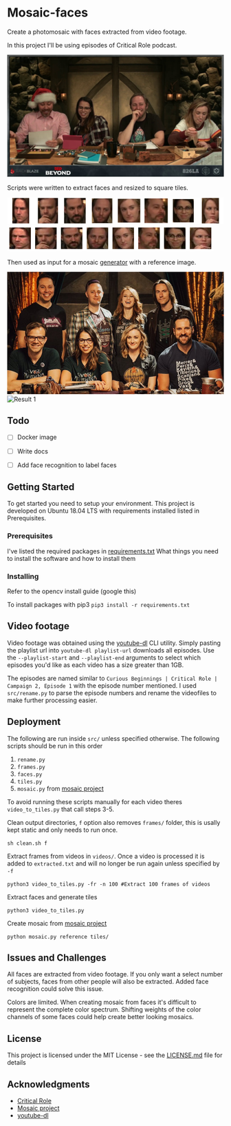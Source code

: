 # Mosaic-faces

Create a photomosaic with faces extracted from video footage.

In this project I'll be using episodes of Critical Role podcast.

![Frame 1 s02e01][cr_frame1]

Scripts were written to extract faces and resized to square tiles.

![Faces s02e01][cr_faces1]
![Tiles s02e01][cr_tiles1]

Then used as input for a mosaic [generator][mosaic_project] with a reference
image.

![Reference 1][cr_reference1]
![Result 1][cr_result1]


## Todo
- [ ] Docker image
- [ ] Write docs
- [ ] Add face recognition to label faces


## Getting Started

To get started you need to setup your environment.
This project is developed on Ubuntu 18.04 LTS with requirements installed
listed in Prerequisites.

### Prerequisites

I've listed the required packages in [requirements.txt](requirements.txt)
What things you need to install the software and how to install them


### Installing

Refer to the opencv install guide (google this)

To install packages with pip3
`pip3 install -r requirements.txt`


## Video footage

Video footage was obtained using the [youtube-dl][youtube-dl_project] CLI utility. Simply pasting the playlist url into `youtube-dl playlist-url` downloads all episodes. Use the `--playlist-start` and `--playlist-end` arguments to select which episodes you'd like as each video has a size greater than 1GB.

The episodes are named similar to `Curious Beginnings | Critical Role | Campaign 2,
Episode 1` with the episode number mentioned. I used `src/rename.py` to parse
the episode numbers and rename the videofiles to make further processing easier.


## Deployment

The following are run inside `src/` unless specified otherwise.
The following scripts should be run in this order

1. `rename.py`
1. `frames.py`
1. `faces.py`
1. `tiles.py`
1. `mosaic.py` from [mosaic project][mosaic_project]

To avoid running these scripts manually for each video theres `
video_to_tiles.py` that call steps 3-5. 

Clean output directories, `f` option also removes `frames/` folder, this is
usally kept static and only needs to run once.
```
sh clean.sh f
```

Extract frames from videos in `videos/`. Once a video is processed it is added
to `extracted.txt` and will no longer be run again unless specified by `-f`
```
python3 video_to_tiles.py -fr -n 100 #Extract 100 frames of videos
```

Extract faces and generate tiles
```
python3 video_to_tiles.py 
```

Create mosaic from [mosaic project][mosaic_project]
```
python mosaic.py reference tiles/
```

## Issues and Challenges
All faces are extracted from video footage. If you only want a select number of subjects, faces
from other people will also be extracted. Added face recognition could solve
this issue.

Colors are limited. When creating mosaic from faces it's difficult to represent
the complete color spectrum. Shifting weights of the color channels of some
faces could help create better looking mosaics.

## License

This project is licensed under the MIT License - see the [LICENSE.md](LICENSE.md) file for details

## Acknowledgments

* [Critical Role][critical_role_url]
* [Mosaic project][mosaic_project]
* [youtube-dl][youtube-dl_project] 

<!-- Links to image -->
[critical_role_url]: https://critrole.com/
[youtube-dl_project]: https://github.com/rg3/youtube-dl
[mosaic_project]: https://github.com/codebox/mosaic
[cr_frame1]: images/frame1.jpg "Frame 1 s02e01"
[cr_reference1]: images/reference1.jpg "Reference 1"
[cr_result1]: images/result1.jpg "Result 1"
[cr_faces1]: images/faces_results/faces1.jpg "Faces 1 s02e01"
[cr_tiles1]: images/tiles_results/tiles1.jpg "Tiles 1 s02e01"
